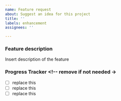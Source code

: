 ```yaml
---
name: Feature request
about: Suggest an idea for this project
title: ''
labels: enhancement
assignees: ''

---
```


### Feature description
Insert description of the feature

### Progress Tracker <!-- remove if not needed ->
- [ ] replace this
- [ ] replace this
- [ ] replace this
